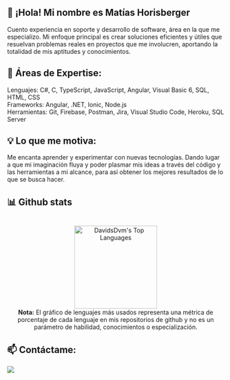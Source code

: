## 👋 ¡Hola! Mi nombre es Matías Horisberger

Cuento experiencia en soporte y desarrollo de software, área en la que me especializo. Mi enfoque principal es crear soluciones eficientes y útiles que resuelvan problemas reales en proyectos que me involucren, aportando la totalidad de mis aptitudes y conocimientos.

## 🚀 Áreas de Expertise:

Lenguajes: C#, C, TypeScript, JavaScript, Angular, Visual Basic 6, SQL, HTML, CSS<br>
Frameworks: Angular, .NET, Ionic, Node.js<br>
Herramientas: Git, Firebase, Postman, Jira, Visual Studio Code, Heroku, SQL Server<br>

## 💡 Lo que me motiva:
Me encanta aprender y experimentar con nuevas tecnologías. Dando lugar a que mi imaginación fluya y poder plasmar mis ideas a través del código y las herramientas a mi alcance, para así obtener los mejores resultados de lo que se busca hacer.


## 📊 Github stats

<!-- Bassed on: https://github.com/anuraghazra/github-readme-stats -->
<p align="center">
  <br/>
  <a href="https://github.com/anuraghazra/github-readme-stats"><img alt="DavidsDvm's Top Languages" src="https://github-readme-stats.vercel.app/api/top-langs/?username=matigthb&langs_count=8&layout=compact&theme=react&bg_color=310669&title_color=7a2858&icon_color=7a2858&show_icons=true&border_color=7a2858&border_radius=15" height="192px"/></a>
  <br/>
  <b>Nota:</b> El gráfico de lenguajes más usados representa una métrica de porcentaje de cada lenguaje en mis repositorios de github y no es un parámetro de habilidad, conocimientos o especialización. 
</p>


## 📫 Contáctame:

<a href="https://www.linkedin.com/in/matias-horisberger">
  <img src="https://img.shields.io/badge/linkedin-310669?&style=for-the-badge&logo=linkedin&logoColor=black">
</a>

